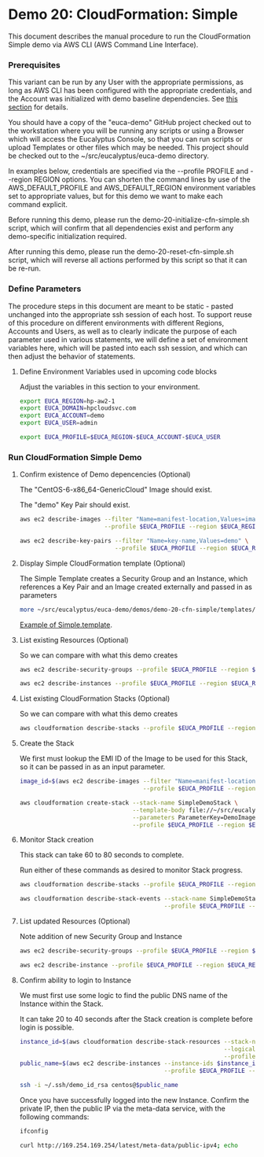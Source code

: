 # Demo 20: CloudFormation: Simple

This document describes the manual procedure to run the CloudFormation Simple demo via AWS CLI
(AWS Command Line Interface).

### Prerequisites

This variant can be run by any User with the appropriate permissions, as long as AWS CLI
has been configured with the appropriate credentials, and the Account was initialized with
demo baseline dependencies. See [this section](../../demo-00-initialize/docs) for details.

You should have a copy of the "euca-demo" GitHub project checked out to the workstation
where you will be running any scripts or using a Browser which will access the Eucalyptus
Console, so that you can run scripts or upload Templates or other files which may be needed.
This project should be checked out to the ~/src/eucalyptus/euca-demo directory.

In examples below, credentials are specified via the --profile PROFILE and --region REGION
options. You can shorten the command lines by use of the AWS_DEFAULT_PROFILE and
AWS_DEFAULT_REGION environment variables set to appropriate values, but for this demo we
want to make each command explicit.

Before running this demo, please run the demo-20-initialize-cfn-simple.sh script, which
will confirm that all dependencies exist and perform any demo-specific initialization
required.

After running this demo, please run the demo-20-reset-cfn-simple.sh script, which will
reverse all actions performed by this script so that it can be re-run.

### Define Parameters

The procedure steps in this document are meant to be static - pasted unchanged into the appropriate
ssh session of each host. To support reuse of this procedure on different environments with
different Regions, Accounts and Users, as well as to clearly indicate the purpose of each
parameter used in various statements, we will define a set of environment variables here, which
will be pasted into each ssh session, and which can then adjust the behavior of statements.

1. Define Environment Variables used in upcoming code blocks

    Adjust the variables in this section to your environment.

    ```bash
    export EUCA_REGION=hp-aw2-1
    export EUCA_DOMAIN=hpcloudsvc.com
    export EUCA_ACCOUNT=demo
    export EUCA_USER=admin

    export EUCA_PROFILE=$EUCA_REGION-$EUCA_ACCOUNT-$EUCA_USER
    ```

### Run CloudFormation Simple Demo

1. Confirm existence of Demo depencencies (Optional)

    The "CentOS-6-x86_64-GenericCloud" Image should exist.

    The "demo" Key Pair should exist.

    ```bash
    aws ec2 describe-images --filter "Name=manifest-location,Values=images/CentOS-6-x86_64-GenericCloud.raw.manifest.xml" \
                            --profile $EUCA_PROFILE --region $EUCA_REGION | cut -f1,3,4

    aws ec2 describe-key-pairs --filter "Name=key-name,Values=demo" \
                               --profile $EUCA_PROFILE --region $EUCA_REGION
    ```

2. Display Simple CloudFormation template (Optional)

    The Simple Template creates a Security Group and an Instance, which references a Key Pair and
    an Image created externally and passed in as parameters

    ```bash
    more ~/src/eucalyptus/euca-demo/demos/demo-20-cfn-simple/templates/Simple.template
    ```

    [Example of Simple.template](../templates/Simple.template).

3. List existing Resources (Optional)

    So we can compare with what this demo creates

    ```bash
    aws ec2 describe-security-groups --profile $EUCA_PROFILE --region $EUCA_REGION

    aws ec2 describe-instances --profile $EUCA_PROFILE --region $EUCA_REGION
    ```

4. List existing CloudFormation Stacks (Optional)

    So we can compare with what this demo creates

    ```bash
    aws cloudformation describe-stacks --profile $EUCA_PROFILE --region $EUCA_REGION
    ```

5. Create the Stack

    We first must lookup the EMI ID of the Image to be used for this Stack, so it can be passed in
    as an input parameter.

    ```bash
    image_id=$(aws ec2 describe-images --filter "Name=manifest-location,Values=images/CentOS-6-x86_64-GenericCloud.raw.manifest.xml" \
                                       --profile $EUCA_PROFILE --region $EUCA_REGION | cut -f3)

    aws cloudformation create-stack --stack-name SimpleDemoStack \
                                    --template-body file://~/src/eucalyptus/euca-demo/demos/demo-20-cfn-simple/templates/Simple.template \
                                    --parameters ParameterKey=DemoImageId,ParameterValue=$image_id \
                                    --profile $EUCA_PROFILE --region $EUCA_REGION
    ```

6. Monitor Stack creation

    This stack can take 60 to 80 seconds to complete.

    Run either of these commands as desired to monitor Stack progress.

    ```bash
    aws cloudformation describe-stacks --profile $EUCA_PROFILE --region $EUCA_REGION

    aws cloudformation describe-stack-events --stack-name SimpleDemoStack --max-items 5 \
                                             --profile $EUCA_PROFILE --region $EUCA_REGION
    ```

7. List updated Resources (Optional)

    Note addition of new Security Group and Instance

    ```bash
    aws ec2 describe-security-groups --profile $EUCA_PROFILE --region $EUCA_REGION

    aws ec2 describe-instance --profile $EUCA_PROFILE --region $EUCA_REGION
    ```

8. Confirm ability to login to Instance

    We must first use some logic to find the public DNS name of the Instance within the Stack.

    It can take 20 to 40 seconds after the Stack creation is complete before login is possible.

    ```bash
    instance_id=$(aws cloudformation describe-stack-resources --stack-name SimpleDemoStack \
                                                              --logical-resource-id DemoInstance \
                                                              --profile $EUCA_PROFILE --region $EUCA_REGION | cut -f4)
    public_name=$(aws ec2 describe-instances --instance-ids $instance_id \
                                             --profile $EUCA_PROFILE --region $EUCA_REGION | grep "^INSTANCES" | cut -f11)

    ssh -i ~/.ssh/demo_id_rsa centos@$public_name
    ```

    Once you have successfully logged into the new Instance. Confirm the private IP, then
    the public IP via the meta-data service, with the following commands:

    ```bash
    ifconfig

    curl http://169.254.169.254/latest/meta-data/public-ipv4; echo
    ```

